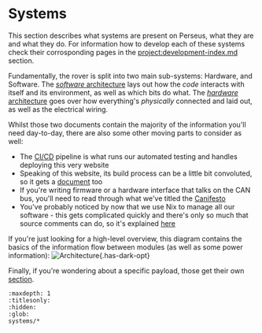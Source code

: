 # Systems

This section describes what systems are present on Perseus, what they are and what they do. For information how to develop each of these systems check their corrosponding pages in the <project:development-index.md> section.

Fundamentally, the rover is split into two main sub-systems: Hardware, and Software.
The [_software_ architecture](project:/architecture/software.md) lays out how the _code_ interacts with itself and its environment, as well as which bits do what.
The [_hardware_ architecture](project:/architecture/hardware.md) goes over how everything's _physically_ connected and laid out, as well as the electrical wiring.

Whilst those two documents contain the majority of the information you'll need day-to-day, there are also some other moving parts to consider as well:

-   The [CI/CD](project:/architecture/ci-cd.md) pipeline is what runs our automated testing and handles deploying this very website
-   Speaking of this website, its build process can be a little bit convoluted, so it gets a [document](project:/architecture/documentation.md) too
-   If you're writing firmware or a hardware interface that talks on the CAN bus, you'll need to read through what we've titled the [Canifesto](project:/architecture/can-bus.md)
-   You've probably noticed by now that we use Nix to manage all our software - this gets complicated quickly and there's only so much that source comments can do, so it's explained [here](project:/architecture/nix.md)

If you're just looking for a high-level overview, this diagram contains the basics of the information flow between modules (as well as some power information):
![Architecture](generated/system_architecture.drawio.svg){.has-dark-opt}

Finally, if you're wondering about a specific payload, those get their own [section](project:/subsystems.md).

```{toctree}
:maxdepth: 1
:titlesonly:
:hidden:
:glob:
systems/*
```
